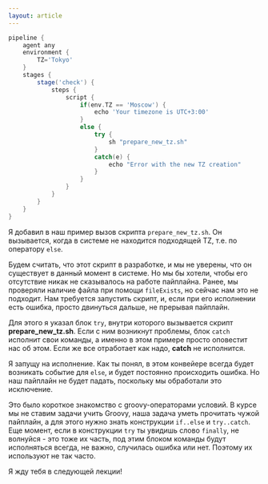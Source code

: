 ```yaml
---
layout: article
---
```

```groovy
pipeline {
    agent any
    environment {
        TZ='Tokyo'
    }
    stages {
        stage('check') {
            steps {
                script {
                    if(env.TZ == 'Moscow') {
                        echo 'Your timezone is UTC+3:00'
                    }
                    else {
                        try {
                            sh "prepare_new_tz.sh"
                        }
                        catch(e) {
                            echo "Error with the new TZ creation"
                        }
                    }
                }
            }
        }
    }
}
```

Я добавил в наш пример вызов скрипта `prepare_new_tz.sh`. Он вызывается, когда в системе не находится подходящей TZ, т.е. по оператору `else`.

Будем считать, что этот скрипт в разработке, и мы не уверены, что он существует в данный момент в системе. Но мы бы хотели, чтобы его отсутствие никак не сказывалось на работе пайплайна. Ранее, мы проверяли наличие файла при помощи `fileExists`, но сейчас нам это не подходит. Нам требуется запустить скрипт, и, если при его исполнении есть ошибка, просто двинуться дальше, не прерывая пайплайн.

Для этого я указал блок `try`, внутри которого вызывается скрипт **prepare_new_tz.sh**. Если с ним возникнут проблемы, блок `catch` исполнит свои команды, а именно в этом примере просто оповестит нас об этом. Если же все отработает как надо, **catch** не исполнится.

Я запущу на исполнение. Как ты понял, в этом конвейере всегда будет возникать событие для `else`, и будет постоянно происходить ошибка. Но наш пайплайн не будет падать, поскольку мы обработали это исключение.

Это было короткое знакомство с groovy-операторами условий. В курсе мы не ставим задачи учить Groovy, наша задача уметь прочитать чужой пайплайн, а для этого нужно знать конструкции `if..else` и `try..catch`. Еще момент, если в конструкции `try` ты увидишь слово `finally`, не волнуйся - это тоже их часть, под этим блоком команды будут исполняться всегда, не важно, случилась ошибка или нет. Поэтому их используют не так часто.

Я жду тебя в следующей лекции!
